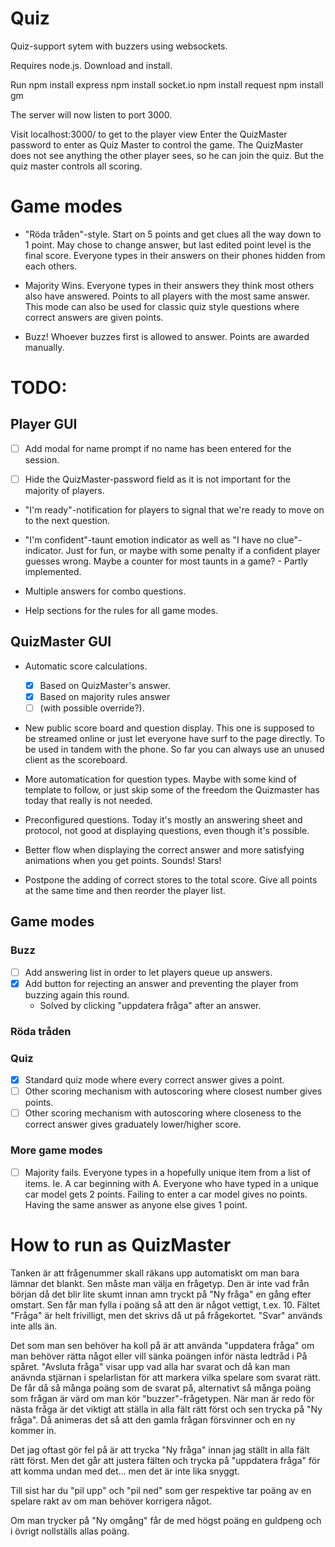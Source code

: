# Quiz
Quiz-support sytem with buzzers using websockets.

Requires node.js. Download and install.

Run
npm install express
npm install socket.io
npm install request
npm install gm

The server will now listen to port 3000.

Visit localhost:3000/ to get to the player view
Enter the QuizMaster password to enter as Quiz Master to control the game.
The QuizMaster does not see anything the other player sees, so he can join the
quiz. But the quiz master controls all scoring.

# Game modes
* "Röda tråden"-style. Start on 5 points and get clues all the way down to 1 point.
   May chose to change answer, but last edited point level is the final score.
   Everyone types in their answers on their phones hidden from each others.

* Majority Wins. Everyone types in their answers they think most others also have
  answered. Points to all players with the most same answer. This mode can also be
  used for classic quiz style questions where correct answers are given points.

* Buzz! Whoever buzzes first is allowed to answer. Points are awarded manually.

# TODO:

## Player GUI
* [ ] Add modal for name prompt if no name has been entered for the session.

* [ ] Hide the QuizMaster-password field as it is not important for the majority of players.

* "I'm ready"-notification for players to signal that we're ready to move on to the next question.

* "I'm confident"-taunt emotion indicator as well as "I have no clue"-indicator. Just for fun, or maybe with some penalty if a confident player guesses wrong. Maybe a counter for most taunts in a game? - Partly implemented.

* Multiple answers for combo questions.

* Help sections for the rules for all game modes.

## QuizMaster GUI
* Automatic score calculations.
  - [x] Based on QuizMaster's answer.
  - [x] Based on majority rules answer 
  - [ ] (with possible override?).

* New public score board and question display.
  This one is supposed to be streamed online or just let everyone have surf to the page
  directly. To be used in tandem with the phone. So far you can always use an
  unused client as the scoreboard.

* More automatication for question types. Maybe with some kind of template to follow, or just skip 
some of the freedom the Quizmaster has today that really is not needed. 

* Preconfigured questions. Today it's mostly an answering sheet and protocol, not good at displaying questions, even though it's possible.

* Better flow when displaying the correct answer and more satisfying animations when you get points. Sounds! Stars!

* Postpone the adding of correct stores to the total score. Give all points at the same time and then reorder the player list. 

## Game modes
### Buzz
* [ ] Add answering list in order to let players queue up answers.
* [x] Add button for rejecting an answer and preventing the player from buzzing again this round.
  - Solved by clicking "uppdatera fråga" after an answer. 

### Röda tråden

### Quiz
  - [x] Standard quiz mode where every correct answer gives a point.
  - [ ] Other scoring mechanism with autoscoring where closest number gives points.
  - [ ] Other scoring mechanism with autoscoring where closeness to the correct answer gives graduately lower/higher score. 

### More game modes
  - [ ] Majority fails. Everyone types in a hopefully unique item from a list of items.
  Ie. A car beginning with A. Everyone who have typed in a unique car model gets 2 points.
  Failing to enter a car model gives no points. Having the same answer as anyone else gives
  1 point.
  
# How to run as QuizMaster
Tanken är att frågenummer skall räkans upp automatiskt om man bara lämnar det blankt. Sen måste man välja en frågetyp. Den är inte vad från början då det blir lite skumt innan amn tryckt på "Ny fråga" en gång efter omstart. Sen får man fylla i poäng så att den är något vettigt, t.ex. 10. Fältet "Fråga" är helt frivilligt, men det skrivs då ut på frågekortet. "Svar" används inte alls än. 
 
Det som man sen behöver ha koll på är att använda "uppdatera fråga" om man behöver rätta något eller vill sänka poängen inför nästa ledtråd i På spåret. "Avsluta fråga" visar upp vad alla har svarat och då kan man anävnda stjärnan i spelarlistan för att markera vilka spelare som svarat rätt. De får då så många poäng som de svarat på, alternativt så många poäng som frågan är värd om man kör "buzzer"-frågetypen. När man är redo för nästa fråga är det viktigt att ställa in alla fält rätt först och sen trycka på "Ny fråga". Då animeras det så att den gamla frågan försvinner och en ny kommer in. 

Det jag oftast gör fel på är att trycka "Ny fråga" innan jag ställt in alla fält rätt först. Men det går att justera fälten och trycka på "uppdatera fråga" för att komma undan med det... men det är inte lika snyggt.

Till sist har du "pil upp" och "pil ned" som ger respektive tar poäng av en spelare rakt av om man behöver korrigera något.

Om man trycker på "Ny omgång" får de med högst poäng en guldpeng och i övrigt nollställs allas poäng. 
